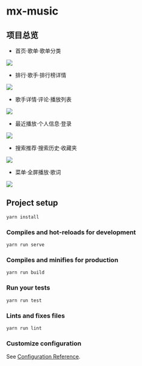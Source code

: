 # mx-music

## 项目总览
- 首页·歌单·歌单分类

![](https://ws3.sinaimg.cn/large/006tNbRwly1fyc9pf8jdwj315y0u0hdu.jpg)

- 排行·歌手·排行榜详情

![](https://ws2.sinaimg.cn/large/006tNbRwly1fyc9s6a1swj315j0u0hcj.jpg)

- 歌手详情·评论·播放列表

![](https://ws3.sinaimg.cn/large/006tNbRwly1fyc9vksa8bj315j0u0e81.jpg)

- 最近播放·个人信息·登录

![](https://ws4.sinaimg.cn/large/006tNbRwly1fyc9ya5q8uj315j0u01kx.jpg)

- 搜索推荐·搜索历史·收藏夹

![](https://ws4.sinaimg.cn/large/006tNbRwly1fyca10yxdtj315j0u0wpg.jpg)

- 菜单·全屏播放·歌词

![](https://ws2.sinaimg.cn/large/006tNbRwly1fyca3pegp2j315k0u0hdu.jpg)

## Project setup

```
yarn install
```

### Compiles and hot-reloads for development

```
yarn run serve
```

### Compiles and minifies for production

```
yarn run build
```

### Run your tests

```
yarn run test
```

### Lints and fixes files

```
yarn run lint
```

### Customize configuration

See [Configuration Reference](https://cli.vuejs.org/config/).
